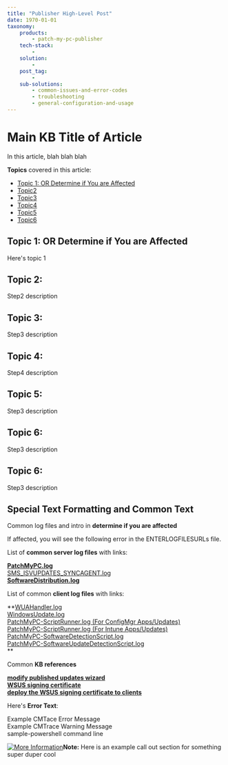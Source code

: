 ```yaml
---
title: "Publisher High-Level Post"
date: 1970-01-01
taxonomy:
    products:
        - patch-my-pc-publisher
    tech-stack:
        - 
    solution:
        - 
    post_tag:
        - 
    sub-solutions:
        - common-issues-and-error-codes
        - troubleshooting
        - general-configuration-and-usage
---
```


# Main KB Title of Article

In this article, blah blah blah

**Topics** covered in this article:

- [Topic 1: OR Determine if You are Affected](#topic1)
- [Topic2](#topic2)
- [Topic3](#topic3)
- [Topic4](#topic4)
- [Topic5](#topic5)
- [Topic6](#topic6)

## Topic 1: OR Determine if You are Affected

Here's topic 1

## Topic 2:

Step2 description

## Topic 3:

Step3 description

## Topic 4:

Step4 description

## Topic 5:

Step3 description

## Topic 6:

Step3 description

## Topic 6:

Step3 description

## Special Text Formatting and Common Text

Common log files and intro in **determine if you are affected**

If affected, you will see the following error in the ENTERLOGFILESURLs file.

List of **common server log files** with links:

**[PatchMyPC.log](/collecting-log-files-for-patch-my-pc-support#publishing-service-app-logs-intune)**  
[SMS\_ISVUPDATES\_SYNCAGENT.log  
](https://docs.microsoft.com/en-us/mem/configmgr/core/plan-design/hierarchy/log-files#BKMK_SU_NAPLog)**[SoftwareDistribution.log](https://patchmypc.com/collecting-log-files-for-patch-my-pc-support#publishing-service-logs)**

List of common **client log files** with links:

**[WUAHandler.log](https://patchmypc.com/collecting-log-files-for-patch-my-pc-support#update-troubleshooting-client-logs)  
[WindowsUpdate.log](https://patchmypc.com/collecting-log-files-for-patch-my-pc-support#update-troubleshooting-client-logs)  
[PatchMyPC-ScriptRunner.log (For ConfigMgr Apps/Updates)](https://patchmypc.com/collecting-log-files-for-patch-my-pc-support#update-troubleshooting-client-logs)  
[PatchMyPC-ScriptRunner.log (For Intune Apps/Updates)](https://patchmypc.com/collecting-log-files-for-patch-my-pc-support#application-troubleshooting-client-logs-intune)  
[PatchMyPC-SoftwareDetectionScript.log](https://patchmypc.com/collecting-log-files-for-patch-my-pc-support#application-troubleshooting-client-logs-intune)  
[PatchMyPC-SoftwareUpdateDetectionScript.log](https://patchmypc.com/collecting-log-files-for-patch-my-pc-support#application-troubleshooting-client-logs-intune)  
**

Common **KB references**

**[modify published updates wizard  
](https://patchmypc.com/modify-published-third-party-updates-wizard)[WSUS signing certificate  
](https://patchmypc.com/wsus-signing-certificate-options-for-third-party-updates-in-configuration-manager)[deploy the WSUS signing certificate to clients](https://patchmypc.com/how-to-deploy-the-wsus-signing-certificate-for-third-party-software-updates)[](https://patchmypc.com/modify-published-third-party-updates-wizard)**

Here's **Error Text**:

Example CMTace Error Message  
Example CMTrace Warning Message  
sample-powershell command line

[![More Information](images/more-info-icon.svg)](https://patchmypc.com/app/uploads/2025/04/more-info-icon.svg)**Note:** Here is an example call out section for something super duper cool
